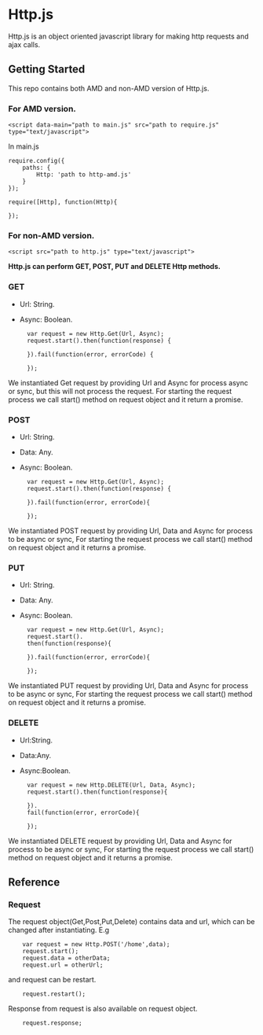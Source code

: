 Http.js
=======
Http.js is an object oriented javascript library for making http requests and ajax calls.

Getting Started
-----------------

This repo contains both AMD and non-AMD version of Http.js.

### For AMD version. ###

    <script data-main="path to main.js" src="path to require.js" type="text/javascript">

In main.js

    require.config({
        paths: {
            Http: 'path to http-amd.js'
        }
    });

    require([Http], function(Http){

    });

### For non-AMD version. ###
	<script src="path to http.js" type="text/javascript">

__Http.js can perform GET, POST, PUT and DELETE Http methods.__

### GET ###
+ Url: String.
+ Async: Boolean.
		
		var request = new Http.Get(Url, Async);
		request.start().then(function(response) {
		
		}).fail(function(error, errorCode) {
				
		});



We instantiated Get request by providing Url and Async for process async or sync,
but this will not process the request.
For starting the request process we call start() method on request object
and it return a promise.


### POST ###

+ Url: String.
+ Data: Any.
+ Async: Boolean.

		var request = new Http.Get(Url, Async);
		request.start().then(function(response) {
		
		}).fail(function(error, errorCode){
		
		});




We instantiated POST request by providing Url, Data and Async for process to be async or sync,
For starting the request process we call start() method on request object
and it returns a promise.


### PUT ###

+ Url: String.
+ Data: Any.
+ Async: Boolean.
		
		var request = new Http.Get(Url, Async);
		request.start().
		then(function(response){
		
		}).fail(function(error, errorCode){
		
		});



We instantiated PUT request by providing Url, Data and Async for process to be async or sync,
For starting the request process we call start() method on request object
and it returns a promise.

### DELETE ###

+ Url:String.
+ Data:Any.
+ Async:Boolean.

		var request = new Http.DELETE(Url, Data, Async);
		request.start().then(function(response){
		
		}).
		fail(function(error, errorCode){
		
		});



We instantiated DELETE request by providing Url, Data and Async for process to be async or sync,
For starting the request process we call start() method on request object
and it returns a promise.


## Reference
### Request

The request object(Get,Post,Put,Delete) contains data and url,
which can be changed after instantiating.
E.g
		

		var request = new Http.POST('/home',data);
    	request.start();
    	request.data = otherData;
  		request.url = otherUrl;

and request can be restart.

    	request.restart();

Response from request is also available on request object.

    	request.response;
